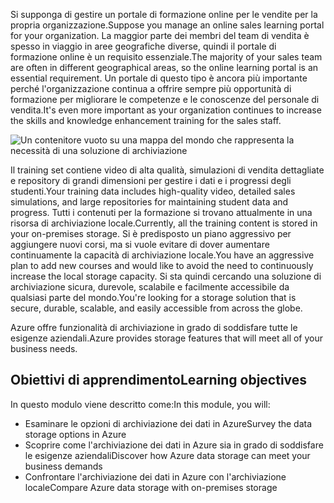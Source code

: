 <span data-ttu-id="d802a-101">Si supponga di gestire un portale di formazione online per le vendite per la propria organizzazione.</span><span class="sxs-lookup"><span data-stu-id="d802a-101">Suppose you manage an online sales learning portal for your organization.</span></span> <span data-ttu-id="d802a-102">La maggior parte dei membri del team di vendita è spesso in viaggio in aree geografiche diverse, quindi il portale di formazione online è un requisito essenziale.</span><span class="sxs-lookup"><span data-stu-id="d802a-102">The majority of your sales team are often in different geographical areas, so the online learning portal is an essential requirement.</span></span> <span data-ttu-id="d802a-103">Un portale di questo tipo è ancora più importante perché l'organizzazione continua a offrire sempre più opportunità di formazione per migliorare le competenze e le conoscenze del personale di vendita.</span><span class="sxs-lookup"><span data-stu-id="d802a-103">It's even more important as your organization continues to increase the skills and knowledge enhancement training for the sales staff.</span></span>

![Un contenitore vuoto su una mappa del mondo che rappresenta la necessità di una soluzione di archiviazione](../media/1-heading.png)

<span data-ttu-id="d802a-105">Il training set contiene video di alta qualità, simulazioni di vendita dettagliate e repository di grandi dimensioni per gestire i dati e i progressi degli studenti.</span><span class="sxs-lookup"><span data-stu-id="d802a-105">Your training data includes high-quality video, detailed sales simulations, and large repositories for maintaining student data and progress.</span></span> <span data-ttu-id="d802a-106">Tutti i contenuti per la formazione si trovano attualmente in una risorsa di archiviazione locale.</span><span class="sxs-lookup"><span data-stu-id="d802a-106">Currently, all the training content is stored in your on-premises storage.</span></span> <span data-ttu-id="d802a-107">Si è predisposto un piano aggressivo per aggiungere nuovi corsi, ma si vuole evitare di dover aumentare continuamente la capacità di archiviazione locale.</span><span class="sxs-lookup"><span data-stu-id="d802a-107">You have an aggressive plan to add new courses and would like to avoid the need to continuously increase the local storage capacity.</span></span>
<span data-ttu-id="d802a-108">Si sta quindi cercando una soluzione di archiviazione sicura, durevole, scalabile e facilmente accessibile da qualsiasi parte del mondo.</span><span class="sxs-lookup"><span data-stu-id="d802a-108">You're looking for a storage solution that is secure, durable, scalable, and easily accessible from across the globe.</span></span>

<span data-ttu-id="d802a-109">Azure offre funzionalità di archiviazione in grado di soddisfare tutte le esigenze aziendali.</span><span class="sxs-lookup"><span data-stu-id="d802a-109">Azure provides storage features that will meet all of your business needs.</span></span>

## <a name="learning-objectives"></a><span data-ttu-id="d802a-110">Obiettivi di apprendimento</span><span class="sxs-lookup"><span data-stu-id="d802a-110">Learning objectives</span></span>

<span data-ttu-id="d802a-111">In questo modulo viene descritto come:</span><span class="sxs-lookup"><span data-stu-id="d802a-111">In this module, you will:</span></span>

- <span data-ttu-id="d802a-112">Esaminare le opzioni di archiviazione dei dati in Azure</span><span class="sxs-lookup"><span data-stu-id="d802a-112">Survey the data storage options in Azure</span></span>
- <span data-ttu-id="d802a-113">Scoprire come l'archiviazione dei dati in Azure sia in grado di soddisfare le esigenze aziendali</span><span class="sxs-lookup"><span data-stu-id="d802a-113">Discover how Azure data storage can meet your business demands</span></span>
- <span data-ttu-id="d802a-114">Confrontare l'archiviazione dei dati in Azure con l'archiviazione locale</span><span class="sxs-lookup"><span data-stu-id="d802a-114">Compare Azure data storage with on-premises storage</span></span>